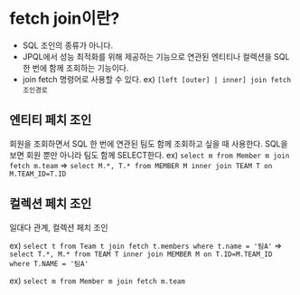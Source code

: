 # fetch join이란?
- SQL 조인의 종류가 아니다.
- JPQL에서 성능 최적화를 위해 제공하는 기능으로 연관된 엔티티나 컬렉션을 SQL 한 번에 함께 조회하는 기능이다.
- join fetch 명령어로 사용할 수 있다.
	  ex) `[left [outer] | inner] join fetch 조인경로`

## 엔티티 페치 조인
회원을 조회하면서 SQL 한 번에 연관된 팀도 함께 조회하고 싶을 때 사용한다.
SQL을 보면 회원 뿐만 아니라 팀도 함께 SELECT한다.
ex) `select m from Member m join fetch m.team`
=> `select M.*, T.* from MEMBER M inner join TEAM T on M.TEAM_ID=T.ID`

## 컬렉션 페치 조인
일대다 관계, 컬렉션 페치 조인

ex) `select t from Team t join fetch t.members where t.name = '팀A'`
=> `select T.*, M.* from TEAM T inner join MEMBER M on T.ID=M.TEAM_ID where T.NAME = '팀A'`



ex) `select m from Member m join fetch m.team`